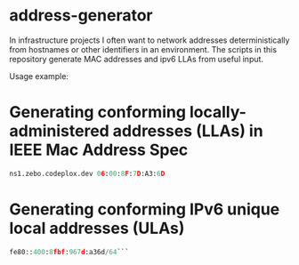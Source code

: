 # address-generator

In infrastructure projects I often want to network addresses deterministically
from hostnames or other identifiers in an environment. The scripts in this
repository generate MAC addresses and ipv6 LLAs from useful input.

Usage example:

# Generating conforming locally-administered addresses (LLAs) in IEEE Mac Address Spec

```./mac_generator.py ns1.zebo.codeplox.dev
ns1.zebo.codeplox.dev 06:00:8F:7D:A3:6D
```

# Generating conforming IPv6 unique local addresses (ULAs)
```./v6_lla_generator.py 06:00:8F:7D:A3:6D 52 2
fe80::400:8fbf:967d:a36d/64```

